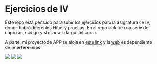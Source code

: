 # Ejercicios de IV
Este repo está pensado para subir los ejercicios para la asignatura de IV, donde habrá diferentes Hitos y pruebas. En el repo incluiré una serie de capturas, código y similar a lo largo del curso.

A parte, mi proyecto de APP se aloja en [este link](https://github.com/terceranexus6/MappingInternetCensorship) y la [web](interferencias.github.io/MappingCensorship/) es dependiente de **interferencias**.

[![](https://img.shields.io/badge/OS-Bunsenlabs-lightgrey.svg)](https://www.bunsenlabs.org/)
[![](https://img.shields.io/badge/hair-blue-blue.svg)](terceranexus6.github.io)
[![](https://img.shields.io/badge/Privacy-ON-brightgreen.svg)](interferencias.github.io)
